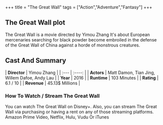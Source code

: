 +++
title = "The Great Wall"
tags = ["Action","Adventure","Fantasy"]
+++
## The Great Wall plot
The Great Wall is a movie directed by Yimou Zhang It's about European mercenaries searching for black powder become embroiled in the defense of the Great Wall of China against a horde of monstrous creatures.
## Cast And Summary
| **Director**      | Yimou Zhang |
    | :---        |    :----:   |
    |  **Actors** | Matt Damon, Tian Jing, Willem Dafoe, Andy Lau |
    | **Year**   | 2016    |
    |  **Runtime** | 103 Minutes |
    |  **Rating** | 6.1 / 10 | 
    |  **Revenue** | 45.13$ Millions |
### How To Watch / Stream The Great Wall
You can watch The Great Wall on Disney+.
Also, you can stream The Great Wall via purchasing or having a rent on any of those streaming platforms.
Amazon Prime Video, Netflix, Hulu, Vudu Or iTunes